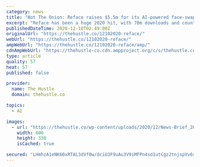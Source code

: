```yaml
---
category: news
title: "Not The Onion: Reface raises $5.5m for its AI-powered face-swapping app"
excerpt: "Reface has been a huge 2020 hit, with 70m downloads and countless viral shares of its face-swapping videos and GIFs."
publishedDateTime: 2020-12-10T02:49:00Z
originalUrl: "https://thehustle.co/12102020-reface/"
webUrl: "https://thehustle.co/12102020-reface/"
ampWebUrl: "https://thehustle.co/12102020-reface/amp/"
cdnAmpWebUrl: "https://thehustle-co.cdn.ampproject.org/c/s/thehustle.co/12102020-reface/amp/"
type: article
quality: 57
heat: 57
published: false

provider:
  name: The Hustle
  domain: thehustle.co

topics:
  - AI

images:
  - url: "https://thehustle.co/wp-content/uploads/2020/12/News-Brief_2020-12-10T022137.695Z.png"
    width: 600
    height: 330
    isCached: true

secured: "LHmhzA1eNK60xRTAL3dVf0w/dciU3F9uAu3V9iMFPn4sd1utCgz2tnjspVv6s52BIm5l9dXRaWfzc2H3/jpgeMvBg6vtalfSwYhE6GFARB1Uaarh+GCBKSPbWaOGlJQRFxgZKwZMEenzRvM5pWWOYNO4Z5pxPE6/UfQOQKcpEqPWe7jhmF4rsoiIK5MtWDeBllx97QI0pGev5klumyLogvgnMq+EcJhFv/NEcJP3KEoYa8qox8PlNf5HMr3nSsB0awhlu1XYLyhx3EMxkrxgcLJI6231bVOSSa2PvLSTUmAaDMudUhZGdhebxVzUTYPBgE8q2Ng9RFAxKTmW3qdy8BeEta+HOOsRblzzjSk97wY=;33gIwzejQzFou+c50pnFFQ=="
---
```


